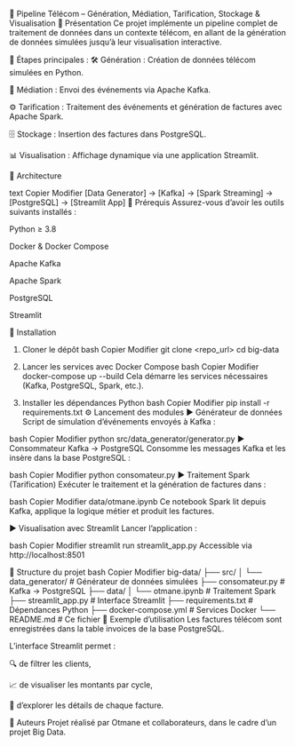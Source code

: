 📡 Pipeline Télécom – Génération, Médiation, Tarification, Stockage & Visualisation
🧾 Présentation
Ce projet implémente un pipeline complet de traitement de données dans un contexte télécom, en allant de la génération de données simulées jusqu’à leur visualisation interactive.

🔄 Étapes principales :
🛠️ Génération : Création de données télécom simulées en Python.

📡 Médiation : Envoi des événements via Apache Kafka.

⚙️ Tarification : Traitement des événements et génération de factures avec Apache Spark.

🗄️ Stockage : Insertion des factures dans PostgreSQL.

📊 Visualisation : Affichage dynamique via une application Streamlit.

🧱 Architecture


text
Copier
Modifier
[Data Generator] → [Kafka] → [Spark Streaming] → [PostgreSQL] → [Streamlit App]
🔧 Prérequis
Assurez-vous d’avoir les outils suivants installés :

Python ≥ 3.8

Docker & Docker Compose

Apache Kafka

Apache Spark

PostgreSQL

Streamlit

🚀 Installation
1. Cloner le dépôt
bash
Copier
Modifier
git clone <repo_url>
cd big-data
2. Lancer les services avec Docker Compose
bash
Copier
Modifier
docker-compose up --build
Cela démarre les services nécessaires (Kafka, PostgreSQL, Spark, etc.).

3. Installer les dépendances Python
bash
Copier
Modifier
pip install -r requirements.txt
⚙️ Lancement des modules
▶️ Générateur de données
Script de simulation d’événements envoyés à Kafka :

bash
Copier
Modifier
python src/data_generator/generator.py
▶️ Consommateur Kafka → PostgreSQL
Consomme les messages Kafka et les insère dans la base PostgreSQL :

bash
Copier
Modifier
python consomateur.py
▶️ Traitement Spark (Tarification)
Exécuter le traitement et la génération de factures dans :

bash
Copier
Modifier
data/otmane.ipynb
Ce notebook Spark lit depuis Kafka, applique la logique métier et produit les factures.

▶️ Visualisation avec Streamlit
Lancer l’application :

bash
Copier
Modifier
streamlit run streamlit_app.py
Accessible via http://localhost:8501

📂 Structure du projet
bash
Copier
Modifier
big-data/
├── src/
│   └── data_generator/         # Générateur de données simulées
├── consomateur.py              # Kafka → PostgreSQL
├── data/
│   └── otmane.ipynb            # Traitement Spark
├── streamlit_app.py            # Interface Streamlit
├── requirements.txt            # Dépendances Python
├── docker-compose.yml          # Services Docker
└── README.md                   # Ce fichier
🧪 Exemple d’utilisation
Les factures télécom sont enregistrées dans la table invoices de la base PostgreSQL.

L’interface Streamlit permet :

🔍 de filtrer les clients,

📈 de visualiser les montants par cycle,

📄 d’explorer les détails de chaque facture.

👥 Auteurs
Projet réalisé par Otmane et collaborateurs, dans le cadre d’un projet Big Data.
